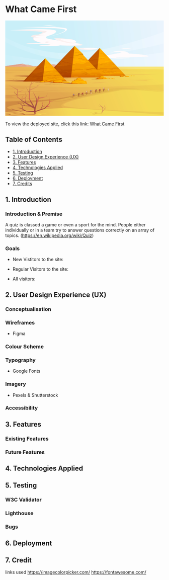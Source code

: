 # What Came First

![What Came First website, displayed on a variety of devices](assets/images/pyramid.jpg)

To view the deployed site, click this link: [What Came First](WEBSITE-LINK)

## Table of Contents

* [1. Introduction](#Introduction)
* [2. User Design Experience (UX)](#User-Design-Experience)
* [3. Features](#Features)
* [4. Technologies Applied](#Technologies-applied)
* [5. Testing](#Testing)
* [6. Deployment](#Deployment)
* [7. Credits](#Credits)

## 1. Introduction

### Introduction & Premise 

A quiz is classed a game or even a sport for the mind. People either individually or in a team try to answer questions correctly on an array of topics. (https://en.wikipedia.org/wiki/Quiz)

### Goals 

- New Vistitors to the site: 

- Regular Visitors to the site: 

- All visitors:

## 2. User Design Experience (UX)

### Conceptualisation

### Wireframes

- Figma

### Colour Scheme

### Typography

- Google Fonts

### Imagery

- Pexels & Shutterstock

### Accessibility

## 3. Features

### Existing Features

### Future Features

## 4. Technologies Applied

## 5. Testing

### W3C Validator

### Lighthouse

### Bugs

## 6. Deployment

## 7. Credit
links used
https://imagecolorpicker.com/
https://fontawesome.com/